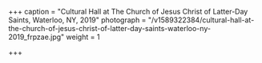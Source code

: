 +++
caption = "Cultural Hall at The Church of Jesus Christ of Latter-Day Saints, Waterloo, NY, 2019"
photograph = "/v1589322384/cultural-hall-at-the-church-of-jesus-christ-of-latter-day-saints-waterloo-ny-2019_frpzae.jpg"
weight = 1

+++
